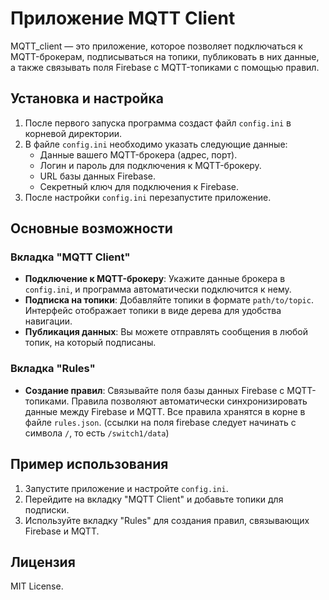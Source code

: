 # Приложение MQTT Client

MQTT_client — это приложение, которое позволяет подключаться к MQTT-брокерам, подписываться на топики, публиковать в них данные, а также связывать поля Firebase с MQTT-топиками с помощью правил.

## Установка и настройка

1. После первого запуска программа создаст файл `config.ini` в корневой директории.
2. В файле `config.ini` необходимо указать следующие данные:
   - Данные вашего MQTT-брокера (адрес, порт).
   - Логин и пароль для подключения к MQTT-брокеру.
   - URL базы данных Firebase.
   - Секретный ключ для подключения к Firebase.
3. После настройки `config.ini` перезапустите приложение.

## Основные возможности

### Вкладка "MQTT Client"

- **Подключение к MQTT-брокеру**: Укажите данные брокера в `config.ini`, и программа автоматически подключится к нему.
- **Подписка на топики**: Добавляйте топики в формате `path/to/topic`. Интерфейс отображает топики в виде дерева для удобства навигации.
- **Публикация данных**: Вы можете отправлять сообщения в любой топик, на который подписаны.

### Вкладка "Rules"

- **Создание правил**: Связывайте поля базы данных Firebase с MQTT-топиками. Правила позволяют автоматически синхронизировать данные между Firebase и MQTT. Все правила хранятся в корне в файле `rules.json`. (ссылки на поля firebase следует начинать с символа `/`, то есть `/switch1/data`)

## Пример использования

1. Запустите приложение и настройте `config.ini`.
2. Перейдите на вкладку "MQTT Client" и добавьте топики для подписки.
3. Используйте вкладку "Rules" для создания правил, связывающих Firebase и MQTT.

## Лицензия

MIT License.
